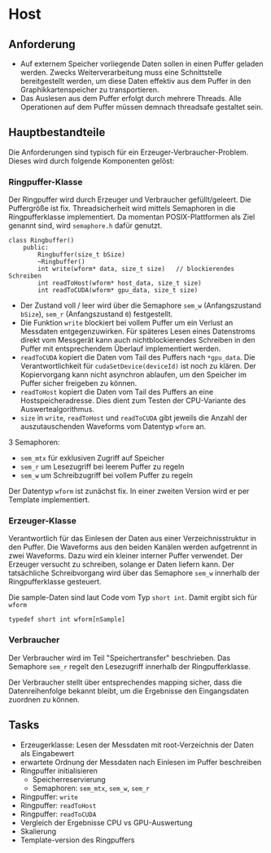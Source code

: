 
# Host

## Anforderung

* Auf externem Speicher vorliegende Daten sollen in einen Puffer geladen werden. Zwecks Weiterverarbeitung muss eine Schnittstelle bereitgestellt werden, um diese Daten effektiv aus dem Puffer in den Graphikkartenspeicher zu transportieren.
* Das Auslesen aus dem Puffer erfolgt durch mehrere Threads. Alle Operationen auf dem Puffer müssen demnach threadsafe gestaltet sein.

## Hauptbestandteile

Die Anforderungen sind typisch für ein Erzeuger-Verbraucher-Problem. Dieses wird durch folgende Komponenten gelöst:

### Ringpuffer-Klasse

Der Ringpuffer wird durch Erzeuger und Verbraucher gefüllt/geleert. Die Puffergröße ist fix. Threadsicherheit wird mittels Semaphoren in die Ringpufferklasse implementiert. Da momentan POSIX-Plattformen als Ziel genannt sind, wird `semaphore.h` dafür genutzt.

    class Ringbuffer()
        public:
            Ringbuffer(size_t bSize)
            ~Ringbuffer()
            int write(wform* data, size_t size)   // blockierendes Schreiben
            int readToHost(wform* host_data, size_t size)
            int readToCUDA(wform* gpu_data, size_t size)
            
+ Der Zustand voll / leer wird über die Semaphore `sem_w` (Anfangszustand `bSize`), `sem_r` (Anfangszustand `0`) festgestellt. 
+ Die Funktion `write` blockiert bei vollem Puffer um ein Verlust an Messdaten entgegenzuwirken. Für späteres Lesen eines Datenstroms direkt vom Messgerät kann auch nichtblockierendes Schreiben in den Puffer mit entsprechendem Überlauf implementiert werden.
+ `readToCUDA` kopiert die Daten vom Tail des Puffers nach `*gpu_data`. Die Verantwortlichkeit für `cudaSetDevice(deviceId)` ist noch zu klären. Der Kopiervorgang kann nicht asynchron ablaufen, um den Speicher im Puffer sicher freigeben zu können.
+ `readToHost` kopiert die Daten vom Tail des Puffers an eine Hostspeicheradresse. Dies dient zum Testen der CPU-Variante des Auswertealgorithmus.
+ `size` in `write`, `readToHost` und `readToCUDA` gibt jeweils die Anzahl der auszutauschenden Waveforms vom Datentyp `wform` an.

3 Semaphoren:

+ `sem_mtx` für exklusiven Zugriff auf Speicher
+ `sem_r` um Lesezugriff bei leerem Puffer zu regeln
+ `sem_w` um Schreibzugriff bei vollem Puffer zu regeln

Der Datentyp `wform` ist zunächst fix. In einer zweiten Version wird er per Template implementiert.

### Erzeuger-Klasse

Verantwortlich für das Einlesen der Daten aus einer Verzeichnisstruktur in den Puffer. Die Waveforms aus den beiden Kanälen werden aufgetrennt in zwei Waveforms. Dazu wird ein kleiner interner Puffer verwendet.
Der Erzeuger versucht zu schreiben, solange er Daten liefern kann. Der tatsächliche Schreibvorgang wird über das Semaphore `sem_w` innerhalb der Ringpufferklasse gesteuert.

Die sample-Daten sind laut Code vom Typ `short int`. Damit ergibt sich für `wform`

    typedef short int wform[nSample]
  
### Verbraucher

Der Verbraucher wird im Teil "Speichertransfer" beschrieben. Das Semaphore `sem_r` regelt den Lesezugriff innerhalb der Ringpufferklasse.

Der Verbraucher stellt über entsprechendes mapping sicher, dass die Datenreihenfolge bekannt bleibt, um die Ergebnisse den Eingangsdaten zuordnen zu können.


## Tasks

* Erzeugerklasse: Lesen der Messdaten mit root-Verzeichnis der Daten als Eingabewert
* erwartete Ordnung der Messdaten nach Einlesen im Puffer beschreiben
* Ringpuffer initialisieren
    * Speicherreservierung
    * Semaphoren: `sem_mtx`, `sem_w`, `sem_r`
* Ringpuffer: `write`
* Ringpuffer: `readToHost`
* Ringpuffer: `readToCUDA`
* Vergleich der Ergebnisse CPU vs GPU-Auswertung
* Skalierung
* Template-version des Ringpuffers


